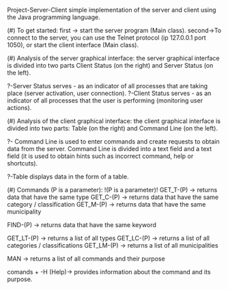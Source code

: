 Project-Server-Client
simple implementation of the server and client using the Java programming language.

(#) To get started: 
  first -> start the server program (Main class). 
  second->To connect to the server, you can use the Telnet protocol (ip 127.0.0.1 port 1050), or start the client interface (Main class).
  
(#) Analysis of the server graphical interface:
the server graphical interface is divided into two parts Client Status (on the right) and Server Status (on the left).

  ?-Server Status serves - as an indicator of all processes that are taking place (server activation, user connection).
  ?-Client Status serves - as an indicator of all processes that the user is performing (monitoring user actions).

(#) Analysis of the client graphical interface:
the client graphical interface is divided into two parts: Table (on the right) and Command Line (on the left).

  ?- Command Line is used to enter commands and create requests to obtain data from the server. Command Line is divided into a text field and a text field (it is used       to obtain hints such as incorrect command, help or shortcuts).

  ?-Table displays data in the form of a table.

(#) Commands (P is a parameter):
                  !(P is a parameter)!
GET_T-(P) -> returns data that have the same type
GET_C-(P) -> returns data that have the same category / classification
GET_M-(P) -> returns data that have the same municipality

FIND-(P) -> returns data that have the same keyword

GET_LT-(P) -> returns a list of all types
GET_LC-(P) -> returns a list of all categories / classifications
GET_LM-(P) -> returns a list of all municipalities

MAN -> returns a list of all commands and their purpose

comands + -H (Help)-> provides information about the command and its purpose.
